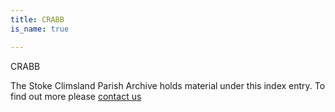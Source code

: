 ```yaml
---
title: CRABB
is_name: true

---
```


CRABB


The Stoke Climsland Parish Archive holds material under this index entry. To find out more please [contact us](/contact/)
